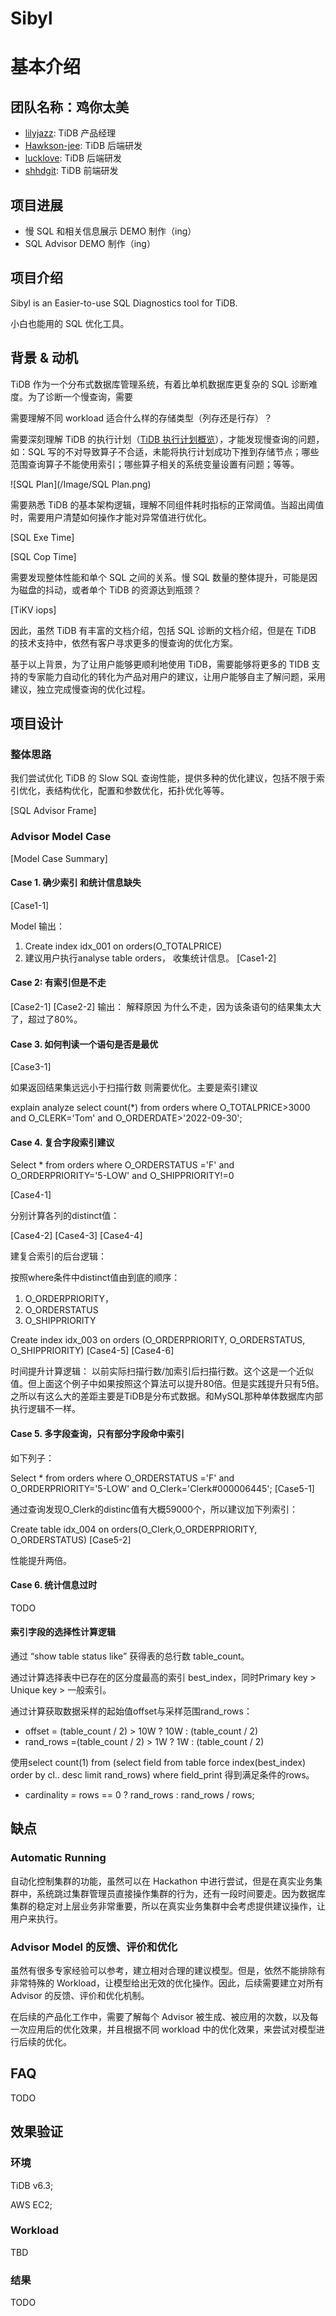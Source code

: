 # Sibyl

# 基本介绍

## 团队名称：鸡你太美
- [lilyjazz](https://github.com/lilyjazz): TiDB 产品经理
- [Hawkson-jee](https://github.com/Hawkson-jee): TiDB 后端研发
- [lucklove](https://github.com/lucklove): TiDB 后端研发
- [shhdgit](https://github.com/shhdgit): TiDB 前端研发

## 项目进展
- 慢 SQL 和相关信息展示 DEMO 制作（ing）
- SQL Advisor DEMO 制作（ing）

## 项目介绍
Sibyl is an Easier-to-use SQL Diagnostics tool for TiDB. 

小白也能用的 SQL 优化工具。
## 背景 & 动机
TiDB 作为一个分布式数据库管理系统，有着比单机数据库更复杂的 SQL 诊断难度。为了诊断一个慢查询，需要

需要理解不同 workload 适合什么样的存储类型（列存还是行存）？

需要深刻理解 TiDB 的执行计划（[TiDB 执行计划概览](https://docs.pingcap.com/zh/tidb/v6.3/explain-overview)），才能发现慢查询的问题，如：SQL 写的不对导致算子不合适，未能将执行计划成功下推到存储节点；哪些范围查询算子不能使用索引；哪些算子相关的系统变量设置有问题；等等。

![SQL Plan](/Image/SQL Plan.png)

需要熟悉 TiDB 的基本架构逻辑，理解不同组件耗时指标的正常阈值。当超出阈值时，需要用户清楚如何操作才能对异常值进行优化。

[SQL Exe Time]

[SQL Cop Time]

需要发现整体性能和单个 SQL 之间的关系。慢 SQL 数量的整体提升，可能是因为磁盘的抖动，或者单个 TiDB 的资源达到瓶颈？

[TiKV iops]

因此，虽然 TiDB 有丰富的文档介绍，包括 SQL 诊断的文档介绍，但是在 TiDB 的技术支持中，依然有客户寻求更多的慢查询的优化方案。

基于以上背景，为了让用户能够更顺利地使用 TiDB，需要能够将更多的 TIDB 支持的专家能力自动化的转化为产品对用户的建议，让用户能够自主了解问题，采用建议，独立完成慢查询的优化过程。

## 项目设计

### 整体思路
我们尝试优化 TiDB 的 Slow SQL 查询性能，提供多种的优化建议，包括不限于索引优化，表结构优化，配置和参数优化，拓扑优化等等。

[SQL Advisor Frame]

### Advisor Model Case
[Model Case Summary]

####  Case 1. 确少索引 和统计信息缺失
[Case1-1]

Model 输出：
1. Create index  idx_001 on orders(O_TOTALPRICE)
2. 建议用户执行analyse table orders， 收集统计信息。
[Case1-2]

#### Case 2: 有索引但是不走
[Case2-1]
[Case2-2]
输出： 解释原因 为什么不走，因为该条语句的结果集太大了，超过了80%。

#### Case 3. 如何判读一个语句是否是最优

[Case3-1]

如果返回结果集远远小于扫描行数 则需要优化。主要是索引建议

explain analyze select count(*) from orders where O_TOTALPRICE>3000 and O_CLERK='Tom' and O_ORDERDATE>'2022-09-30';

#### Case 4. 复合字段索引建议
Select * from orders where O_ORDERSTATUS ='F' and  O_ORDERPRIORITY='5-LOW' and O_SHIPPRIORITY!=0

[Case4-1]

分别计算各列的distinct值：

[Case4-2]
[Case4-3]
[Case4-4]

建复合索引的后台逻辑：

按照where条件中distinct值由到底的顺序：
1. O_ORDERPRIORITY，
2. O_ORDERSTATUS
3. O_SHIPPRIORITY

Create index idx_003 on orders (O_ORDERPRIORITY, O_ORDERSTATUS, O_SHIPPRIORITY)
[Case4-5]
[Case4-6]

时间提升计算逻辑： 以前实际扫描行数/加索引后扫描行数。这个这是一个近似值。但上面这个例子中如果按照这个算法可以提升80倍。但是实践提升只有5倍。之所以有这么大的差距主要是TiDB是分布式数据。和MySQL那种单体数据库内部执行逻辑不一样。

#### Case 5. 多字段查询，只有部分字段命中索引
如下列子：

Select * from orders where O_ORDERSTATUS ='F' and  O_ORDERPRIORITY='5-LOW' and O_Clerk='Clerk#000006445';
[Case5-1]

通过查询发现O_Clerk的distinc值有大概59000个，所以建议加下列索引：

Create table idx_004 on orders(O_Clerk,O_ORDERPRIORITY, O_ORDERSTATUS)
[Case5-2]

性能提升两倍。

#### Case 6. 统计信息过时
TODO

#### 索引字段的选择性计算逻辑
通过 “show table status like” 获得表的总行数 table_count。

通过计算选择表中已存在的区分度最高的索引 best_index，同时Primary key > Unique key > 一般索引。

通过计算获取数据采样的起始值offset与采样范围rand_rows：
- offset = (table_count / 2) > 10W ? 10W : (table_count / 2)
- rand_rows =(table_count / 2) > 1W ? 1W : (table_count / 2)

使用select count(1) from (select field from table force index(best_index) order by cl.. desc limit rand_rows) where field_print 得到满足条件的rows。
- cardinality = rows == 0 ? rand_rows : rand_rows / rows;

## 缺点

### Automatic Running
自动化控制集群的功能，虽然可以在 Hackathon 中进行尝试，但是在真实业务集群中，系统跳过集群管理员直接操作集群的行为，还有一段时间要走。因为数据库集群的稳定对上层业务非常重要，所以在真实业务集群中会考虑提供建议操作，让用户来执行。

### Advisor Model 的反馈、评价和优化
虽然有很多专家经验可以参考，建立相对合理的建议模型。但是，依然不能排除有非常特殊的 Workload，让模型给出无效的优化操作。因此，后续需要建立对所有 Advisor 的反馈、评价和优化机制。

在后续的产品化工作中，需要了解每个 Advisor 被生成、被应用的次数，以及每一次应用后的优化效果，并且根据不同 workload 中的优化效果，来尝试对模型进行后续的优化。

## FAQ
TODO

## 效果验证

### 环境
TiDB v6.3;

AWS EC2;

### Workload
TBD

### 结果
TODO
